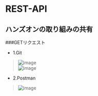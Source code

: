 # REST-API<br>
## ハンズオンの取り組みの共有<br>
###GETリクエスト<br>
- 1.Git<br>
> ![image](https://github.com/kainuma-sn/REST-API/assets/145829664/4a22e1be-6541-422d-851c-babbe70267f9)<br>
> ![image](https://github.com/kainuma-sn/REST-API/assets/145829664/913c900d-62ce-425b-bc94-083dd9ea101a)<br>
- 2.Postman<br>
> ![image](https://github.com/kainuma-sn/REST-API/assets/145829664/01246fb7-f8bb-4804-a51a-21c05e1c4d5c)<br>
